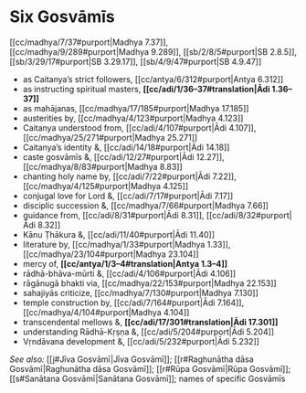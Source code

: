 # Six Gosvāmīs

[[cc/madhya/7/37#purport|Madhya 7.37]], [[cc/madhya/9/289#purport|Madhya 9.289]], [[sb/2/8/5#purport|SB 2.8.5]], [[sb/3/29/17#purport|SB 3.29.17]], [[sb/4/9/47#purport|SB 4.9.47]]

* as Caitanya’s strict followers, [[cc/antya/6/312#purport|Antya 6.312]]
* as instructing spiritual masters, **[[cc/adi/1/36–37#translation|Ādi 1.36–37]]**
* as mahājanas, [[cc/madhya/17/185#purport|Madhya 17.185]]
* austerities by, [[cc/madhya/4/123#purport|Madhya 4.123]]
* Caitanya understood from, [[cc/adi/4/107#purport|Ādi 4.107]], [[cc/madhya/25/271#purport|Madhya 25.271]]
* Caitanya’s identity &, [[cc/adi/14/18#purport|Ādi 14.18]]
* caste gosvāmīs &, [[cc/adi/12/27#purport|Ādi 12.27]], [[cc/madhya/8/83#purport|Madhya 8.83]]
* chanting holy name by, [[cc/adi/7/22#purport|Ādi 7.22]], [[cc/madhya/4/125#purport|Madhya 4.125]]
* conjugal love for Lord &, [[cc/adi/7/17#purport|Ādi 7.17]]
* disciplic succession &, [[cc/madhya/7/66#purport|Madhya 7.66]]
* guidance from, [[cc/adi/8/31#purport|Ādi 8.31]], [[cc/adi/8/32#purport|Ādi 8.32]]
* Kānu Ṭhākura &, [[cc/adi/11/40#purport|Ādi 11.40]]
* literature by, [[cc/madhya/1/33#purport|Madhya 1.33]], [[cc/madhya/23/104#purport|Madhya 23.104]]
* mercy of, **[[cc/antya/1/3–4#translation|Antya 1.3–4]]**
* rādhā-bhāva-mūrti &, [[cc/adi/4/106#purport|Ādi 4.106]]
* rāgānugā bhakti via, [[cc/madhya/22/153#purport|Madhya 22.153]]
* sahajiyās criticize, [[cc/madhya/7/130#purport|Madhya 7.130]]
* temple construction by, [[cc/adi/7/164#purport|Ādi 7.164]], [[cc/madhya/4/104#purport|Madhya 4.104]]
* transcendental mellows &, **[[cc/adi/17/301#translation|Ādi 17.301]]**
* understanding Rādhā-Kṛṣṇa &, [[cc/adi/5/204#purport|Ādi 5.204]]
* Vṛndāvana development &, [[cc/adi/5/232#purport|Ādi 5.232]]

*See also:* [[j#Jīva Gosvāmī|Jīva Gosvāmī]]; [[r#Raghunātha dāsa Gosvāmī|Raghunātha dāsa Gosvāmī]]; [[r#Rūpa Gosvāmī|Rūpa Gosvāmī]]; [[s#Sanātana Gosvāmī|Sanātana Gosvāmī]]; names of specific Gosvāmīs
